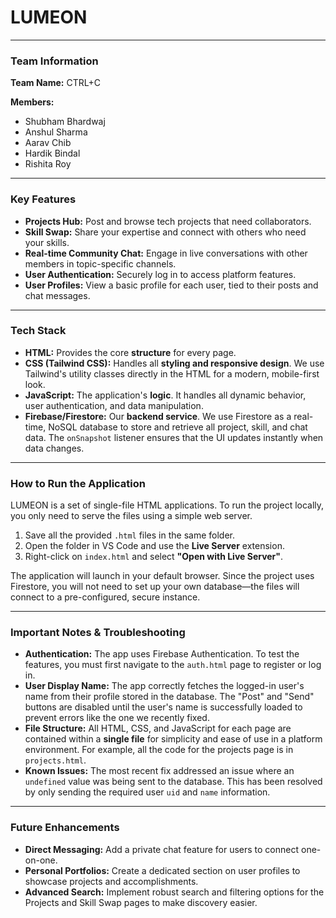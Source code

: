 # LUMEON

---

### **Team Information**

**Team Name:** CTRL+C

**Members:**
* Shubham Bhardwaj
* Anshul Sharma
* Aarav Chib
* Hardik Bindal
* Rishita Roy

---

### **Key Features**

* **Projects Hub:** Post and browse tech projects that need collaborators.
* **Skill Swap:** Share your expertise and connect with others who need your skills.
* **Real-time Community Chat:** Engage in live conversations with other members in topic-specific channels.
* **User Authentication:** Securely log in to access platform features.
* **User Profiles:** View a basic profile for each user, tied to their posts and chat messages.

---

### **Tech Stack**

* **HTML:** Provides the core **structure** for every page.
* **CSS (Tailwind CSS):** Handles all **styling and responsive design**. We use Tailwind's utility classes directly in the HTML for a modern, mobile-first look.
* **JavaScript:** The application's **logic**. It handles all dynamic behavior, user authentication, and data manipulation.
* **Firebase/Firestore:** Our **backend service**. We use Firestore as a real-time, NoSQL database to store and retrieve all project, skill, and chat data. The `onSnapshot` listener ensures that the UI updates instantly when data changes.

---

### **How to Run the Application**

LUMEON is a set of single-file HTML applications. To run the project locally, you only need to serve the files using a simple web server.

1.  Save all the provided `.html` files in the same folder.
2.  Open the folder in VS Code and use the **Live Server** extension.
3.  Right-click on `index.html` and select **"Open with Live Server"**.

The application will launch in your default browser. Since the project uses Firestore, you will not need to set up your own database—the files will connect to a pre-configured, secure instance.

---

### **Important Notes & Troubleshooting**

* **Authentication:** The app uses Firebase Authentication. To test the features, you must first navigate to the `auth.html` page to register or log in.
* **User Display Name:** The app correctly fetches the logged-in user's name from their profile stored in the database. The "Post" and "Send" buttons are disabled until the user's name is successfully loaded to prevent errors like the one we recently fixed.
* **File Structure:** All HTML, CSS, and JavaScript for each page are contained within a **single file** for simplicity and ease of use in a platform environment. For example, all the code for the projects page is in `projects.html`.
* **Known Issues:** The most recent fix addressed an issue where an `undefined` value was being sent to the database. This has been resolved by only sending the required user `uid` and `name` information.

---

### **Future Enhancements**

* **Direct Messaging:** Add a private chat feature for users to connect one-on-one.
* **Personal Portfolios:** Create a dedicated section on user profiles to showcase projects and accomplishments.
* **Advanced Search:** Implement robust search and filtering options for the Projects and Skill Swap pages to make discovery easier.

```eof
